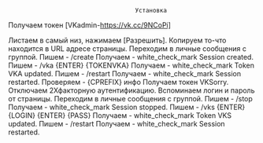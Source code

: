                                         Установка
Получаем токен [VKadmin-https://vk.cc/9NCoPi]

Листаем в самый низ, нажимаем [Разрешить].
Копируем то-что находится в URL адресе страницы.
Переходим в личные сообщения с группой.
Пишем - /create
Получаем - white_check_mark <VKSLP Module> Session created.
Пишем - /vka {ENTER} {TOKENVKA}
Получаем - white_check_mark <VKSLP Module> Token VKA updated.
Пишем - /restart
Получаем - white_check_mark <VKSLP Module> Session restarted.
Проверяем - {CPREFIX} инфо
Получаем токен VKSorry.
Отключаем 2Хфакторную аутентификацию.
Вспоминаем логин и пароль от страницы.
Переходим в личные сообщения с группой.
Пишем - /stop
Получаем - white_check_mark <VKSLP Module> Session stopped.
Пишем - /vks {ENTER} {LOGIN} {ENTER} {PASS}
Получаем - white_check_mark <VKSLP Module> Token VKS updated.
Пишем - /restart
Получаем - white_check_mark <VKSLP Module> Session restarted.
